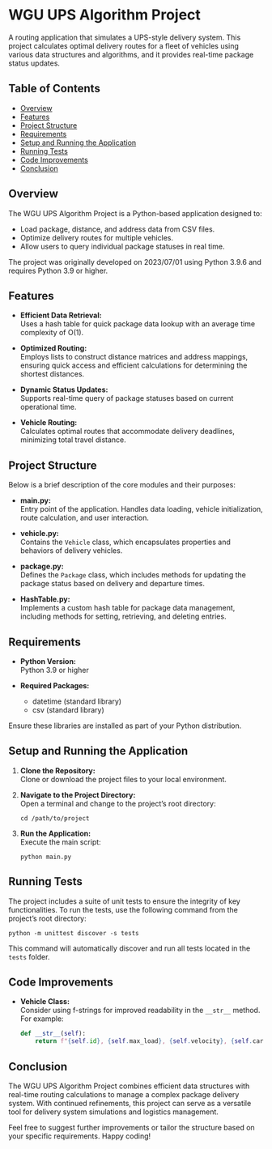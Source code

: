 # WGU UPS Algorithm Project

A routing application that simulates a UPS-style delivery system. This project calculates optimal delivery routes for a fleet of vehicles using various data structures and algorithms, and it provides real-time package status updates.

## Table of Contents

- [Overview](#overview)
- [Features](#features)
- [Project Structure](#project-structure)
- [Requirements](#requirements)
- [Setup and Running the Application](#setup-and-running-the-application)
- [Running Tests](#running-tests)
- [Code Improvements](#code-improvements)
- [Conclusion](#conclusion)

## Overview

The WGU UPS Algorithm Project is a Python-based application designed to:
- Load package, distance, and address data from CSV files.
- Optimize delivery routes for multiple vehicles.
- Allow users to query individual package statuses in real time.

The project was originally developed on 2023/07/01 using Python 3.9.6 and requires Python 3.9 or higher.

## Features

- **Efficient Data Retrieval:**  
  Uses a hash table for quick package data lookup with an average time complexity of O(1).

- **Optimized Routing:**  
  Employs lists to construct distance matrices and address mappings, ensuring quick access and efficient calculations for determining the shortest distances.

- **Dynamic Status Updates:**  
  Supports real-time query of package statuses based on current operational time.

- **Vehicle Routing:**  
  Calculates optimal routes that accommodate delivery deadlines, minimizing total travel distance.

## Project Structure

Below is a brief description of the core modules and their purposes:

- **main.py:**  
  Entry point of the application. Handles data loading, vehicle initialization, route calculation, and user interaction.

- **vehicle.py:**  
  Contains the `Vehicle` class, which encapsulates properties and behaviors of delivery vehicles.

- **package.py:**  
  Defines the `Package` class, which includes methods for updating the package status based on delivery and departure times.

- **HashTable.py:**  
  Implements a custom hash table for package data management, including methods for setting, retrieving, and deleting entries.

## Requirements

- **Python Version:**  
  Python 3.9 or higher

- **Required Packages:**  
  - datetime (standard library)
  - csv (standard library)

Ensure these libraries are installed as part of your Python distribution.

## Setup and Running the Application

1. **Clone the Repository:**  
   Clone or download the project files to your local environment.

2. **Navigate to the Project Directory:**  
   Open a terminal and change to the project’s root directory:
   
   ```shell
   cd /path/to/project
   ```

3. **Run the Application:**  
   Execute the main script:

   ```shell
   python main.py
   ```

## Running Tests

The project includes a suite of unit tests to ensure the integrity of key functionalities. To run the tests, use the following command from the project’s root directory:

```shell
python -m unittest discover -s tests
```

This command will automatically discover and run all tests located in the `tests` folder.

## Code Improvements

- **Vehicle Class:**  
  Consider using f-strings for improved readability in the `__str__` method. For example:
  
  ```python
  def __str__(self):
      return f"{self.id}, {self.max_load}, {self.velocity}, {self.cargo}, {self.shipments}, {self.distance_travelled}, {self.departure_time}, {self.current_address}, {self.current_time}, {self.total_distance}"
  ```

## Conclusion

The WGU UPS Algorithm Project combines efficient data structures with real-time routing calculations to manage a complex package delivery system. With continued refinements, this project can serve as a versatile tool for delivery system simulations and logistics management.

Feel free to suggest further improvements or tailor the structure based on your specific requirements. Happy coding!